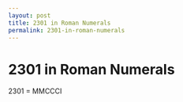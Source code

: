 ```yaml
---
layout: post
title: 2301 in Roman Numerals
permalink: 2301-in-roman-numerals
---
```


# 2301 in Roman Numerals

2301 = MMCCCI
